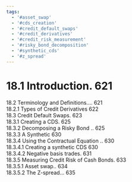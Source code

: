 ```yaml
---
tags:
  - '#asset_swap'
  - '#cds_creation'
  - '#credit_default_swaps'
  - '#credit_derivatives'
  - '#credit_risk_measurement'
  - '#risky_bond_decomposition'
  - '#synthetic_cds'
  - '#z_spread'
---
```

# 18.1 Introduction. 621  

18.2 Terminology and Definitions.... 621   
18.2.1 Types of Credit Derivatives 622   
18.3 Credit Default Swaps. 623   
18.3.1 Creating a CDS. 625   
18.3.2 Decomposing a Risky Bond .. 625   
18.3.3 A Synthetic 630   
18.3.4 Using the Contractual Equation .. 630   
18.3.4.1 Creating a synthetic CDS 630   
18.3.4.2 Negative basis trades. 631   
18.3.5 Measuring Credit Risk of Cash Bonds. 633   
18.3.5.1 Asset swap.. 634   
18.3.5.2 The Z-spread... 635  
